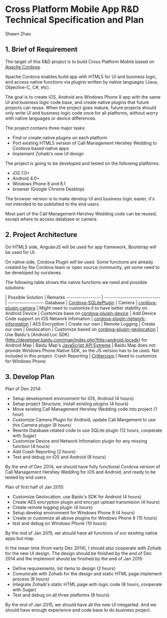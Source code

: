 # Cross Platform Mobile App R&D Technical Specification and Plan

Shawn Zhao

## 1. Brief of Requirement

The target of this R&D project is to build Cross Platform Mobile based on [Apache Cordova](http://cordova.apache.org/).

Apache Cordova enables build app with HTML5 for UI and business logic, and access native functions via plugins written by native languages (Java, Objective-C, C#, etc).

The goal is to create iOS, Android ans Windows Phone 8 app with the same UI and business logic code base, and create native plugins that future projects can reuse. When the project goes mature, future projects should only write UI and business logic code once for all platforms, without worry with native languages or device differences.

The project contains three major tasks:

 * Find or create native plugins on each platform
 * Port existing HTML5 version of Call Management Hershey Wedding to Cordova based native apps
 * Implement Zohaib's new UI design
 
The project is going to be developed and tested on the following platforms:

 * iOS 7.0+
 * Android 4.0+
 * Windows Phone 8 and 8.1
 * browser (Google Chrome Desktop)

The browser version is to make develop UI and business logic easier, it's not intended to be published to the end users.
 
Most part of the Call Management Hershey Wedding code can be reused, except where to access database or camera

## 2. Project Architecture

On HTML5 side, AngularJS will be used for app framework, Bootstrap will be used for UI.

On native side, Cordova Plugin will be used. Some functions are already created by the Cordova team or open source community, yet some need to be developed by oursleves.

The following table shows the native functions we need and possible solutions:

 | Possible Solution                        | Remarks 
 ----------------- | ---------------------------- | ------------------ 
Database | [Cordova-SQLitePlugin](https://github.com/brodysoft/Cordova-SQLitePlugin) |
Camera | [cordova-plugin-camera](https://github.com/apache/cordova-plugin-camera) | Might need to customize it to have better stability on Android
Device | Customize base on [cordova-plugin-device](https://github.com/apache/cordova-plugin-device) | Add Device Code support on iOS
Network Infomation | [cordova-plugin-network-information](https://github.com/apache/cordova-plugin-network-information) |
AES Encryption | Create our own |
Remote Logging | Create our own |
Geolocation | Customize based on [cordova-plugin-geolocation](https://github.com/apache/cordova-plugin-geolocation) | Use Baidu's [Android Loc SDK] (http://developer.baidu.com/map/index.php?title=android-locsdk) for Android
Map | Baidu Map's [JavaScript API Extreme](http://developer.baidu.com/map/index.php?title=jsextreme) | Baidu Map does not provide Windows Phone Native SDK, so the JS version has to be used. Not included in this project.
Crash Reporting | [Crittercism](http://docs.crittercism.com/development_platforms/phonegap.html) | Need to customize for Windows Phone

## 3. Develop Plan

Plan of Dec 2014:

 * Setup development environment for iOS, Android (4 hours)
 * Setup project Structure, install existing plugins (4 hours)
 * Move existing Call Management Hershey Wedding code into project (1 hour)
 * Customize Camera Plugin for Android, update Call Mangement to use this Camera plugin (8 hours)
 * Rewrite Database related code to use SQLite plugin (12 hours, cooperate with Sugar)
 * Customize Device and Network Infomation plugin for any missing function (4 hours)
 * Add Crash Reporting (2 hours)
 * Test and debug on iOS and Android (8 hours)

By the end of Dec 2014, we should have fully functional Cordova version of Call Management Hershey Wedding for iOS and Android, and ready to be tested by end users.

Plan of first half of Jan 2015:

 * Customize Geolocation, use Baidu's SDK for Android (4 hours)
 * Create AES encryption plugin and encrypt upload transmision (4 hours)
 * Create remote logging plugin (4 hours)
 * Setup develop environment for Windows Phone 9 (4 hours)
 * Create or customize all above plugins for Windows Phone 8 (15 hours)
 * test and debug on Windows Phone (10 hours)
 
By the mid of Jan 2015, we should have all functions of our existing native apps but map.

In the mean time (from early Dec 2014), I should also cooperate with Zohaib for the new UI design. The design should be finished by the end of Dec 2014 and the implement should be finsihed by the end of Jan 2015:

 * Define requirements, list items to design (2 hours)
 * Comunicate with Zohaib for the design and static HTML page implement process (8 hours)
 * Integrate Zohaib's static HTML page with logic code (8 hours, cooperate with Sugar)
 * Test and debug on all three platforms (8 hours)
 
By the end of Jan 2015, we should have all the new UI integarted. And we should have enough experience and code base to do business project.
